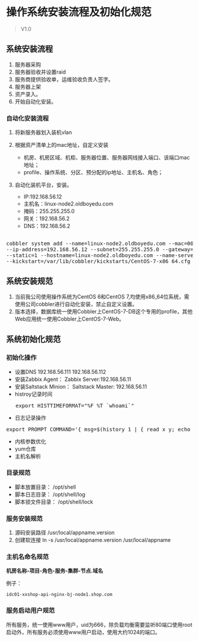 # 操作系统安装流程及初始化规范

>    V1.0    


## 系统安装流程

1. 服务器采购
2. 服务器验收并设置raid
3. 服务商提供验收单，运维验收负责人签字。
4. 服务器上架
5. 资产录入。
6. 开始自动化安装。 

### 自动化安装流程
1. 将新服务器划入装机vlan 
2. 根据资产清单上的mac地址，自定义安装	
	* 机房、机房区域、机柜、服务器位置、服务器网线接入端口、该端口mac地址；
	* profile、操作系统、分区、预分配的ip地址、主机名、角色；
     	
3. 自动化装机平台，安装。

	* IP:192.168.56.12  
	* 主机名：linux-node2.oldboyedu.com 
	* 掩码：255.255.255.0 
	* 网关：192.168.56.2 
	* DNS：192.168.56.2

<pre>				
cobbler system add --name=linux-node2.oldboyedu.com --mac=00:50:56:31:6C:DF --profile=CentOS-7-x86_64 \
--ip-address=192.168.56.12 --subnet=255.255.255.0 --gateway=192.168.56.2 --interface=eth0 \
--static=1 --hostname=linux-node2.oldboyedu.com --name-servers="192.168.56.2" \
--kickstart=/var/lib/cobbler/kickstarts/CentOS-7-x86_64.cfg
</pre>


## 系统安装规范

1. 当前我公司使用操作系统为CentOS 6和CentOS 7,均使用x86_64位系统，需使用公司cobbler进行自动化安装，禁止自定义设置。
2. 版本选择，数据库统一使用Cobbler上CentOS-7-DB这个专用的profile，其他Web应用统一使用Cobbler上CentOS-7-Web。


## 系统初始化规范

### 初始化操作

* 设置DNS  192.168.56.111 192.168.56.112
* 安装Zabbix Agent：  Zabbix Server:192.168.56.11
* 安装Saltstack Minion： Saltstack Master: 192.168.56.11
* histroy记录时间
<pre>
   export HISTTIMEFORMAT="%F %T `whoami`"
</pre>
* 日志记录操作
<pre>
export PROMPT_COMMAND='{ msg=$(history 1 | { read x y; echo $y; });logger "[euid=$(whoami)]":$(who am i):[`pwd`]"$msg"; }'
</pre>
* 内核参数优化
* yum仓库
* 主机名解析


### 目录规范

* 脚本放置目录： /opt/shell
* 脚本日志目录： /opt/shell/log
* 脚本锁文件目录： /opt/shell/lock

### 服务安装规范

1. 源码安装路径 /usr/local/appname.version
2. 创建软连接 ln -s /usr/local/appname.version /usr/local/appname 

### 主机名命名规范

   **机房名称-项目-角色-服务-集群-节点.域名**

例子：

	idc01-xxshop-api-nginx-bj-node1.shop.com

### 服务启动用户规范

所有服务，统一使用www用户，uid为666，除负载均衡需要监听80端口使用root启动外，所有服务必须使用www用户启动，使用大约1024的端口。
